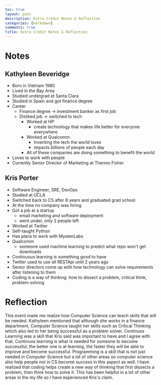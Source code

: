 ```yaml
---
toc: true
layout: post
description: Extra Credit Notes & Reflection
categories: [markdown]
comments: true
title: Extra Credit Notes & Reflection
---
```

# Notes
## Kathyleen Beveridge
* Born in Vietnam 1980
* Lived in the Bay Area
* Studied undergrad at Santa Clara
* Studied in Spain and got finance degree
* Career
  * Finance degree -> investment banker as first job
  * Disliked job -> switched to tech
    * Worked at HP
      * create technology that makes life better for everyone everywhere
    * Worked at Qualcomm
      * Inventing the tech the world loves
      * impacts billions of people each day
    * All of these companies are doing something to benefit the world
* Loves to work with people
* Currently Senior Director of Marketing at Thermo Fisher

## Kris Porter
* Software Engineer, SRE, DevOps
* Studied at UCLA
* Switched back to CS after 8 years and graduated grad school
* At the time no company was hiring
* Got a job at a startup
  * email marketing and software deployment
  * went under, only 2 people left
* Worked at Twitter
* Self-taught Python
* Has plans to work with MystenLabs
* Qualcomm
  * someone used machine learning to predict what repo won't get downloads
* Continuous learning is something good to have
* Twitter used to use all RESTApi until 2 years ago
* Senior directors come up with how technology can solve requirements after listening to them
* Coding is a way of thinking: how to dissect a problem, critical think, problem solving

# Reflection
This event made me realize how Computer Science can teach skills that will be needed. Kathyleen mentioned that although she works in a finance department, Computer Science taught her skills such as Critical Thinking which also led to her being successful as a problem solver. Continuos Learning was a skill that Kris said was important to have and I agree with that. Continuos learning is what is needed for someone to become successful, the better one is at learning, the faster they will be able to improve and become successful. Programming is a skill that is not just needed in Computer Science but a lot of other areas so computer science also help people not in CS become success in this aspect as well. I have realized that coding helps create a new way of thinking that first dissects a problem, then think how to solve it. This has been helpful in a lot of other areas in the my life so I have experienced Kris's claim.